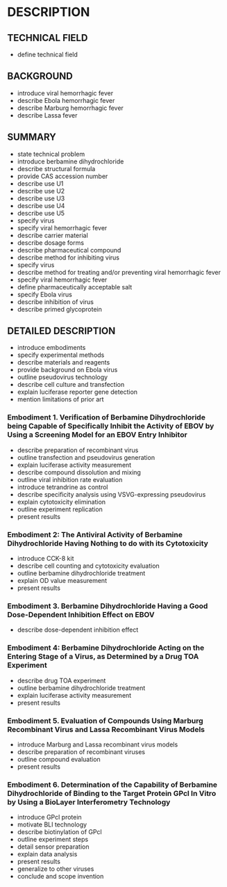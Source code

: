 # DESCRIPTION

## TECHNICAL FIELD

- define technical field

## BACKGROUND

- introduce viral hemorrhagic fever
- describe Ebola hemorrhagic fever
- describe Marburg hemorrhagic fever
- describe Lassa fever

## SUMMARY

- state technical problem
- introduce berbamine dihydrochloride
- describe structural formula
- provide CAS accession number
- describe use U1
- describe use U2
- describe use U3
- describe use U4
- describe use U5
- specify virus
- specify viral hemorrhagic fever
- describe carrier material
- describe dosage forms
- describe pharmaceutical compound
- describe method for inhibiting virus
- specify virus
- describe method for treating and/or preventing viral hemorrhagic fever
- specify viral hemorrhagic fever
- define pharmaceutically acceptable salt
- specify Ebola virus
- describe inhibition of virus
- describe primed glycoprotein

## DETAILED DESCRIPTION

- introduce embodiments
- specify experimental methods
- describe materials and reagents
- provide background on Ebola virus
- outline pseudovirus technology
- describe cell culture and transfection
- explain luciferase reporter gene detection
- mention limitations of prior art

### Embodiment 1. Verification of Berbamine Dihydrochloride being Capable of Specifically Inhibit the Activity of EBOV by Using a Screening Model for an EBOV Entry Inhibitor

- describe preparation of recombinant virus
- outline transfection and pseudovirus generation
- explain luciferase activity measurement
- describe compound dissolution and mixing
- outline viral inhibition rate evaluation
- introduce tetrandrine as control
- describe specificity analysis using VSVG-expressing pseudovirus
- explain cytotoxicity elimination
- outline experiment replication
- present results

### Embodiment 2: The Antiviral Activity of Berbamine Dihydrochloride Having Nothing to do with its Cytotoxicity

- introduce CCK-8 kit
- describe cell counting and cytotoxicity evaluation
- outline berbamine dihydrochloride treatment
- explain OD value measurement
- present results

### Embodiment 3. Berbamine Dihydrochloride Having a Good Dose-Dependent Inhibition Effect on EBOV

- describe dose-dependent inhibition effect

### Embodiment 4: Berbamine Dihydrochloride Acting on the Entering Stage of a Virus, as Determined by a Drug TOA Experiment

- describe drug TOA experiment
- outline berbamine dihydrochloride treatment
- explain luciferase activity measurement
- present results

### Embodiment 5. Evaluation of Compounds Using Marburg Recombinant Virus and Lassa Recombinant Virus Models

- introduce Marburg and Lassa recombinant virus models
- describe preparation of recombinant viruses
- outline compound evaluation
- present results

### Embodiment 6. Determination of the Capability of Berbamine Dihydrochloride of Binding to the Target Protein GPcl In Vitro by Using a BioLayer Interferometry Technology

- introduce GPcl protein
- motivate BLI technology
- describe biotinylation of GPcl
- outline experiment steps
- detail sensor preparation
- explain data analysis
- present results
- generalize to other viruses
- conclude and scope invention

